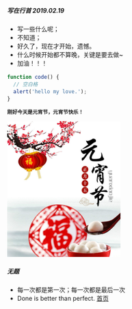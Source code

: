 ##### 写在行首 2019.02.19
* 写一些什么呢；
* 不知道；
* 好久了，现在才开始，遗憾。
* 什么时候开始都不算晚，关键是要去做~
* 加油！！！

```javascript
function code() {
  // 空白格
  alert('hello my love.');
}
```

**`刚好今天是元宵节，元宵节快乐！`**

![元宵节](../image/yuanxiao.png '元宵节')


##### 无题
* 每一次都是第一次；每一次都是最后一次
* Done is better than perfect.
[首页](../README.md)
